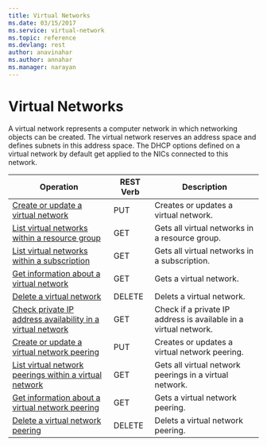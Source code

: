 ```yaml
---
title: Virtual Networks
ms.date: 03/15/2017
ms.service: virtual-network
ms.topic: reference
ms.devlang: rest
author: anavinahar 
ms.author: annahar 
ms.manager: narayan
---
```

# Virtual Networks
A virtual network represents a computer network in which networking objects can be created. The virtual network reserves an address space and defines subnets in this address space. The DHCP options defined on a virtual network by default get applied to the NICs connected to this network.  

| Operation | REST Verb | Description | 
|---------|---------|-----------|
| [Create or update a virtual network](create-or-update-a-virtual-network.md)   |  PUT | Creates or updates a virtual network. |  
| [List virtual networks within a resource group](list-virtual-networks-within-a-resource-group.md)         |  GET | Gets all virtual networks in a resource group. |  
| [List virtual networks within a subscription](list-virtual-networks-within-a-subscription.md)         |  GET | Gets all virtual networks in a subscription. |  
| [Get information about a virtual network](get-information-about-a-virtual-network.md)       |  GET | Gets a virtual network. |  
| [Delete a virtual network](delete-a-virtual-network.md)      |  DELETE | Delets a virtual network. |  
| [Check private IP address availability in a virtual network](check-private-ip-address-availability.md) |  GET | Check if a private IP address is available in a virtual network. |  
| [Create or update a virtual network peering](create-or-update-a-virtual-network-peering.md)|  PUT | Creates or updates a virtual network peering. |  
| [List virtual network peerings within a virtual network](list-virtual-network-peerings-within-a-virtual-network.md)|  GET | Gets all virtual network peerings in a virtual network. |  
| [Get information about a virtual network peering](get-information-about-a-virtual-network-peering.md)|  GET | Gets a virtual network peering. |  
| [Delete a virtual network peering](delete-a-virtual-network-peering.md)|  DELETE | Delets a virtual network peering. |  
